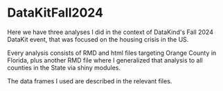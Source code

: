 # DataKitFall2024
Here we have three analyses I did in the context of DataKind's Fall 2024 DataKit event, that was focused on the housing crisis in the US.

Every analysis consists of RMD and html files targeting Orange County in Florida, plus another RMD file where I generalized that analysis to all counties in the State via shiny modules.

The data frames I used are described in the relevant files.
